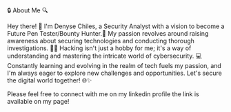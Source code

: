 🔒 About Me 🔍

Hey there! 👋 I'm Denyse Chiles, a Security Analyst with a vision to become a Future Pen Tester/Bounty Hunter.💼 
My passion revolves around raising awareness about securing technologies and conducting thorough investigations. 🕵️‍♀️ 
Hacking isn't just a hobby for me; it's a way of understanding and mastering the intricate world of cybersecurity. 💻 
Constantly learning and evolving in the realm of tech fuels my passion, and I'm always eager to explore new challenges and opportunities. Let's secure the digital world together! 🌐✨

Please feel free to connect with me on my linkedin profile the link is available on my page! 
